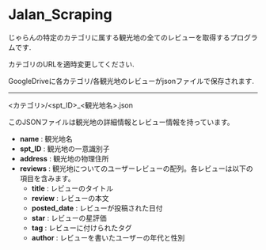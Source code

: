 # Jalan_Scraping

じゃらんの特定のカテゴリに属する観光地の全てのレビューを取得するプログラムです.

カテゴリのURLを適時変更してください.

GoogleDriveに各カテゴリ/各観光地のレビューがjsonファイルで保存されます.

---

<カテゴリ>/<spt_ID>_<観光地名>.json

このJSONファイルは観光地の詳細情報とレビュー情報を持っています。

- **name** : 観光地名
- **spt_ID** : 観光地の一意識別子
- **address** : 観光地の物理住所
- **reviews** : 観光地についてのユーザーレビューの配列。各レビューは以下の項目を含みます。
  - **title** : レビューのタイトル
  - **review** : レビューの本文
  - **posted_date** : レビューが投稿された日付
  - **star** : レビューの星評価
  - **tag** : レビューに付けられたタグ
  - **author** : レビューを書いたユーザーの年代と性別
